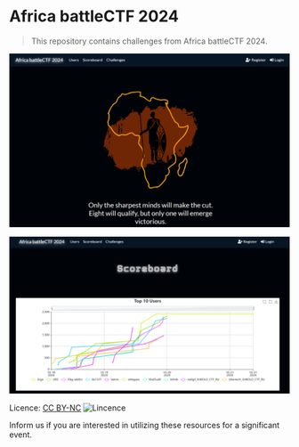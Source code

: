 # Africa battleCTF 2024

> This repository contains challenges from Africa battleCTF 2024.

![Scoreboard](home.png)

![Scoreboard](scoreboard.png)



Licence: [CC BY-NC](https://creativecommons.org/licenses/by-nc/4.0/)
![Lincence](cc-by-nc.png)

Inform us if you are interested in utilizing these resources for a significant event.
